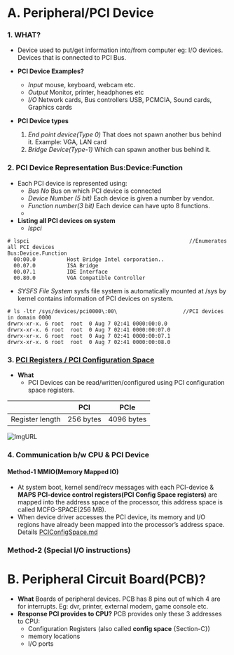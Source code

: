 # A. Peripheral/PCI Device
### 1. WHAT?
- Device used to put/get information into/from computer eg: I/O devices. Devices that is connected to PCI Bus.
- **PCI Device Examples?**
  - *Input* mouse, keyboard, webcam etc.
  - *Output* Monitor, printer, headphones etc
  - *I/O* Network cards, Bus controllers USB, PCMCIA, Sound cards, Graphics cards
  
- **PCI Device types**
  1. *End point device(Type 0)* That does not spawn another bus behind it. Example: VGA, LAN card
  2. *Bridge Device(Type-1)* Which can spawn another bus behind it.

### 2. PCI Device Representation  Bus:Device:Function
- Each PCI device is represented using: 
  - *Bus No* Bus on which PCI device is connected
  - *Device Number (5 bit)* Each device is given a number by vendor.
  - *Function number(3 bit)* Each device can have upto 8 functions.
  - 
- **Listing all PCI devices on system**
  - *lspci*
```
# lspci                                                   //Enumerates all PCI devices
Bus:Device.Function
  00:00.0          Host Bridge Intel corporation..
  00.07.0          ISA Bridge
  00.07.1          IDE Interface
  00.80.0          VGA Compatible Controller
```
  - *SYSFS File System* sysfs file system is automatically mounted at /sys by kernel contains information of PCI devices on system.
```
# ls -ltr /sys/devices/pci0000\:00\                     //PCI devices in domain 0000
drwrx-xr-x. 6 root  root  0 Aug 7 02:41 0000:00:0.0    
drwrx-xr-x. 6 root  root  0 Aug 7 02:41 0000:00:07.0
drwrx-xr-x. 6 root  root  0 Aug 7 02:41 0000:00:07.1
drwrx-xr-x. 6 root  root  0 Aug 7 02:41 0000:00:08.0
```    

### 3. [PCI Registers / PCI Configuration Space](PCIConfigSpace.md)
- **What**
  - PCI Devices can be read/written/configured using PCI configuration space registers.
  
| | PCI | PCIe |
| --- | --- | --- |
| Register length | 256 bytes | 4096 bytes |

![ImgURL](https://i.ibb.co/SK8BKzH/pci.png)

### 4. Communication b/w CPU & PCI Device
#### Method-1 MMIO(Memory Mapped IO)
- At system boot, kernel send/recv messages with each PCI-device & **MAPS PCI-device control registers(PCI Config Space registers)** are mapped into the address space of the processor, this address space is called MCFG-SPACE(256 MB). 
- When device driver accesses the PCI device, its memory and I/O regions have already been mapped into the processor’s address space. Details [PCIConfigSpace.md](PCIConfigSpace.md)

### Method-2 (Special I/O instructions)

# B. Peripheral Circuit Board(PCB)?
- **What** Boards of peripheral devices. PCB has 8 pins out of which 4 are for interrupts. Eg: dvr, printer, external modem, game console etc.  
- **Response PCI provides to CPU?** PCB provides only these 3 addresses to CPU: 
  - Configuration Registers (also called **config space**	{Section-C})
  - memory locations
  - I/O ports

